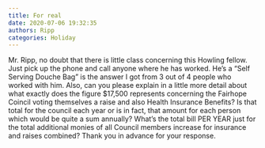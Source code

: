 ```yaml
---
title: For real
date: 2020-07-06 19:32:35
authors: Ripp
categories: Holiday
---
```


 Mr. Ripp, no doubt that there is little class concerning this Howling fellow. Just pick up the phone and call anyone where he has worked. He’s a “Self Serving Douche Bag” is the answer I got from 3 out of 4 people who worked with him. Also, can you please explain in a little more detail about what exactly does the figure $17,500 represents concerning the Fairhope Coincil voting themselves a raise and also Health Insurance Benefits?  Is that total for the council each year or is in fact, that amount for each person which would be quite a sum annually?  What’s the total bill PER YEAR  just for the total additional monies of all Council members  increase for insurance and raises combined? Thank you in advance for your response.